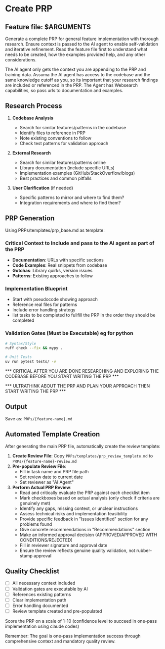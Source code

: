 # Create PRP

## Feature file: $ARGUMENTS

Generate a complete PRP for general feature implementation with thorough research. Ensure context is passed to the AI agent to enable self-validation and iterative refinement. Read the feature file first to understand what needs to be created, how the examples provided help, and any other considerations.

The AI agent only gets the context you are appending to the PRP and training data. Assuma the AI agent has access to the codebase and the same knowledge cutoff as you, so its important that your research findings are included or referenced in the PRP. The Agent has Websearch capabilities, so pass urls to documentation and examples.

## Research Process

1. **Codebase Analysis**
   - Search for similar features/patterns in the codebase
   - Identify files to reference in PRP
   - Note existing conventions to follow
   - Check test patterns for validation approach

2. **External Research**
   - Search for similar features/patterns online
   - Library documentation (include specific URLs)
   - Implementation examples (GitHub/StackOverflow/blogs)
   - Best practices and common pitfalls

3. **User Clarification** (if needed)
   - Specific patterns to mirror and where to find them?
   - Integration requirements and where to find them?

## PRP Generation

Using PRPs/templates/prp_base.md as template:

### Critical Context to Include and pass to the AI agent as part of the PRP
- **Documentation**: URLs with specific sections
- **Code Examples**: Real snippets from codebase
- **Gotchas**: Library quirks, version issues
- **Patterns**: Existing approaches to follow

### Implementation Blueprint
- Start with pseudocode showing approach
- Reference real files for patterns
- Include error handling strategy
- list tasks to be completed to fullfill the PRP in the order they should be completed

### Validation Gates (Must be Executable) eg for python
```bash
# Syntax/Style
ruff check --fix && mypy .

# Unit Tests
uv run pytest tests/ -v

```

*** CRITICAL AFTER YOU ARE DONE RESEARCHING AND EXPLORING THE CODEBASE BEFORE YOU START WRITING THE PRP ***

*** ULTRATHINK ABOUT THE PRP AND PLAN YOUR APPROACH THEN START WRITING THE PRP ***

## Output
Save as: `PRPs/{feature-name}.md`

## Automated Template Creation
After generating the main PRP file, automatically create the review template:

1. **Create Review File**: Copy `PRPs/templates/prp_review_template.md` to `PRPs/{feature-name}-review.md`
2. **Pre-populate Review File**:
   - Fill in task name and PRP file path
   - Set review date to current date
   - Set reviewer as "AI Agent"
3. **Perform Actual PRP Review**:
   - Read and critically evaluate the PRP against each checklist item
   - Mark checkboxes based on actual analysis (only check if criteria are genuinely met)
   - Identify any gaps, missing context, or unclear instructions
   - Assess technical risks and implementation feasibility
   - Provide specific feedback in "Issues Identified" section for any problems found
   - Give concrete recommendations in "Recommendations" section
   - Make an informed approval decision (APPROVED/APPROVED WITH CONDITIONS/REJECTED)
   - Fill in reviewer signature and approval date
   - Ensure the review reflects genuine quality validation, not rubber-stamp approval

## Quality Checklist
- [ ] All necessary context included
- [ ] Validation gates are executable by AI
- [ ] References existing patterns
- [ ] Clear implementation path
- [ ] Error handling documented
- [ ] Review template created and pre-populated

Score the PRP on a scale of 1-10 (confidence level to succeed in one-pass implementation using claude codes)

Remember: The goal is one-pass implementation success through comprehensive context and mandatory quality review.
